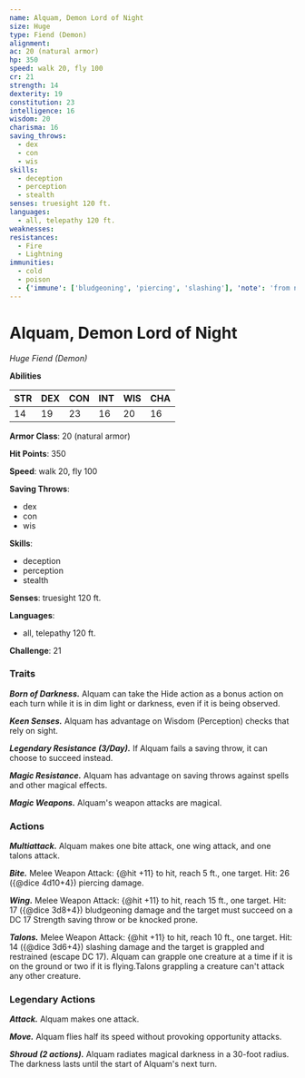 ```yaml
---
name: Alquam, Demon Lord of Night
size: Huge
type: Fiend (Demon)
alignment: 
ac: 20 (natural armor)
hp: 350
speed: walk 20, fly 100
cr: 21
strength: 14
dexterity: 19
constitution: 23
intelligence: 16
wisdom: 20
charisma: 16
saving_throws:
  - dex
  - con
  - wis
skills:
  - deception
  - perception
  - stealth
senses: truesight 120 ft.
languages:
  - all, telepathy 120 ft.
weaknesses:
resistances:
  - Fire
  - Lightning
immunities:
  - cold
  - poison
  - {'immune': ['bludgeoning', 'piercing', 'slashing'], 'note': 'from nonmagical weapons'}
---
```


# Alquam, Demon Lord of Night

*Huge Fiend (Demon)*

**Abilities**

| STR | DEX | CON | INT | WIS | CHA |
| --- | --- | --- | --- | --- | --- |
| 14 | 19 | 23 | 16 | 20 | 16 |

**Armor Class**: 20 (natural armor)

**Hit Points**: 350

**Speed**: walk 20, fly 100

**Saving Throws**:
  - dex
  - con
  - wis

**Skills**:
  - deception
  - perception
  - stealth

**Senses**: truesight 120 ft.

**Languages**:
  - all, telepathy 120 ft.

**Challenge**: 21

### Traits
***Born of Darkness.*** Alquam can take the Hide action as a bonus action on each turn while it is in dim light or darkness, even if it is being observed.

***Keen Senses.*** Alquam has advantage on Wisdom (Perception) checks that rely on sight.

***Legendary Resistance (3/Day).*** If Alquam fails a saving throw, it can choose to succeed instead.

***Magic Resistance.*** Alquam has advantage on saving throws against spells and other magical effects.

***Magic Weapons.*** Alquam's weapon attacks are magical.

### Actions
***Multiattack.*** Alquam makes one bite attack, one wing attack, and one talons attack.

***Bite.*** Melee Weapon Attack: {@hit +11} to hit, reach 5 ft., one target. Hit: 26 ({@dice 4d10+4}) piercing damage.

***Wing.*** Melee Weapon Attack: {@hit +11} to hit, reach 15 ft., one target. Hit: 17 ({@dice 3d8+4}) bludgeoning damage and the target must succeed on a DC 17 Strength saving throw or be knocked prone.

***Talons.*** Melee Weapon Attack: {@hit +11} to hit, reach 10 ft., one target. Hit: 14 ({@dice 3d6+4}) slashing damage and the target is grappled and restrained (escape DC 17). Alquam can grapple one creature at a time if it is on the ground or two if it is flying.Talons grappling a creature can't attack any other creature.

### Legendary Actions
***Attack.*** Alquam makes one attack.

***Move.*** Alquam flies half its speed without provoking opportunity attacks.

***Shroud (2 actions).*** Alquam radiates magical darkness in a 30-foot radius. The darkness lasts until the start of Alquam's next turn.

